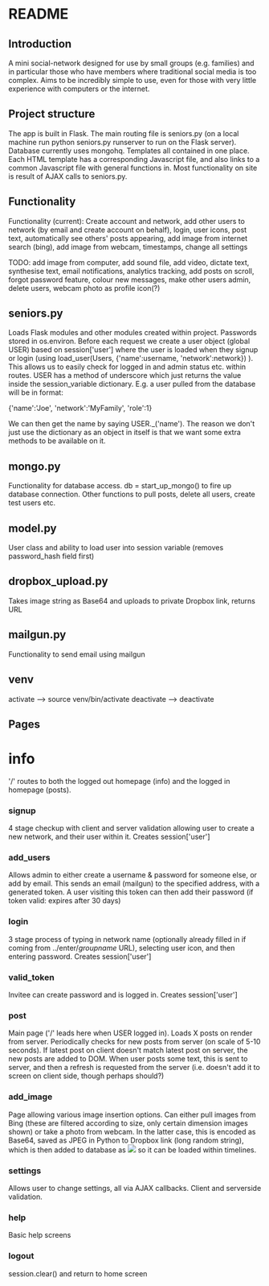 # README

## Introduction
A mini social-network designed for use by small groups (e.g. families) and in particular those who have members where traditional social media is too complex. Aims to be incredibly simple to use, even for those with very little experience with computers or the internet.

## Project structure
The app is built in Flask. The main routing file is seniors.py (on a local machine run python seniors.py runserver to run on the Flask server). Database currently uses mongohq. Templates all contained in one place. Each HTML template has a corresponding Javascript file, and also links to a common Javascript file with general functions in. Most functionality on site is result of AJAX calls to seniors.py.

## Functionality
Functionality (current): Create account and network, add other users to network (by email and create account on behalf), login, user icons, post text, automatically see others' posts appearing, add image from internet search (bing), add image from webcam, timestamps, change all settings

TODO: add image from computer, add sound file, add video, dictate text, synthesise text, email notifications, analytics tracking, add posts on scroll, forgot password feature, colour new messages, make other users admin, delete users, webcam photo as profile icon(?)

## seniors.py
Loads Flask modules and other modules created within project. Passwords stored in os.environ. Before each request we create a user object (global USER) based on session['user'] where the user is loaded when they signup or login (using load_user(Users, {'name':username, 'network':network}) ). This allows us to easily check for logged in and admin status etc. within routes. USER has a method of underscore which just returns the value inside the session_variable dictionary. E.g. a user pulled from the database will be in format:

{'name':'Joe', 'network':'MyFamily', 'role':1}

We can then get the name by saying USER._('name'). The reason we don't just use the dictionary as an object in itself is that we want some extra methods to be available on it.

## mongo.py
Functionality for database access. db = start_up_mongo() to fire up database connection. Other functions to pull posts, delete all users, create test users etc.

## model.py
User class and ability to load user into session variable (removes password_hash field first)

## dropbox_upload.py
Takes image string as Base64 and uploads to private Dropbox link, returns URL

## mailgun.py
Functionality to send email using mailgun

## venv
activate --> source venv/bin/activate
deactivate --> deactivate

## Pages
# info
'/' routes to both the logged out homepage (info) and the logged in homepage (posts).

### signup
4 stage checkup with client and server validation allowing user to create a new network, and their user within it. Creates session['user']

### add_users
Allows admin to either create a username & password for someone else, or add by email. This sends an email (mailgun) to the specified address, with a generated token. A user visiting this token can then add their password (if token valid: expires after 30 days)

### login
3 stage process of typing in network name (optionally already filled in if coming from ../enter/_groupname_ URL), selecting user icon, and then entering password. Creates session['user']

### valid_token
Invitee can create password and is logged in. Creates session['user']

### post
Main page ('/' leads here when USER logged in). Loads X posts on render from server. Periodically checks for new posts from server (on scale of 5-10 seconds). If latest post on client doesn't match latest post on server, the new posts are added to DOM. When user posts some text, this is sent to server, and then a refresh is requested from the server (i.e. doesn't add it to screen on client side, though perhaps should?)

### add_image
Page allowing various image insertion options. Can either pull images from Bing (these are filtered according to size, only certain dimension images shown) or take a photo from webcam. In the latter case, this is encoded as Base64, saved as JPEG in Python to Dropbox link (long random string), which is then added to database as <img src=...> so it can be loaded within timelines.

### settings
Allows user to change settings, all via AJAX callbacks. Client and serverside validation.

### help
Basic help screens

### logout
session.clear() and return to home screen